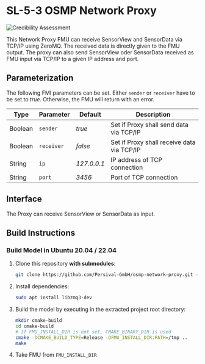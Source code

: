 # SL-5-3 OSMP Network Proxy

![Credibility Assessment](../../actions/workflows/credibility_assessment.yml/badge.svg)

This Network Proxy FMU can receive SensorView and SensorData via TCP/IP using ZeroMQ.
The received data is directly given to the FMU output.
The proxy can also send SensorView oder SensorData received as FMU input via TCP/IP to a given IP address and port.

## Parameterization

The following FMI parameters can be set.
Either `sender` or `receiver` have to be set to _true_.
Otherwise, the FMU will return with an error.

| Type    | Parameter  | Default     | Description                                |
|---------|------------|-------------|--------------------------------------------|
| Boolean | `sender`   | _true_      | Set if Proxy shall send data via TCP/IP    |
| Boolean | `receiver` | _false_     | Set if Proxy shall receive data via TCP/IP |
| String  | `ip`       | _127.0.0.1_ | IP address of TCP connection               |
| String  | `port`     | _3456_      | Port of TCP connection                     |

## Interface

The Proxy can receive SensorView or SensorData as input.

## Build Instructions

### Build Model in Ubuntu 20.04 / 22.04

1. Clone this repository **with submodules**:

    ```bash
    git clone https://github.com/Persival-GmbH/osmp-network-proxy.git --recurse-submodules
    ```

2. Install dependencies:

   ```bash
   sudo apt install libzmq3-dev
   ```

3. Build the model by executing in the extracted project root directory:

    ```bash
    mkdir cmake-build
    cd cmake-build
    # If FMU_INSTALL_DIR is not set, CMAKE_BINARY_DIR is used
    cmake -DCMAKE_BUILD_TYPE=Release -DFMU_INSTALL_DIR:PATH=/tmp ..
    make
    ```

4. Take FMU from `FMU_INSTALL_DIR`

